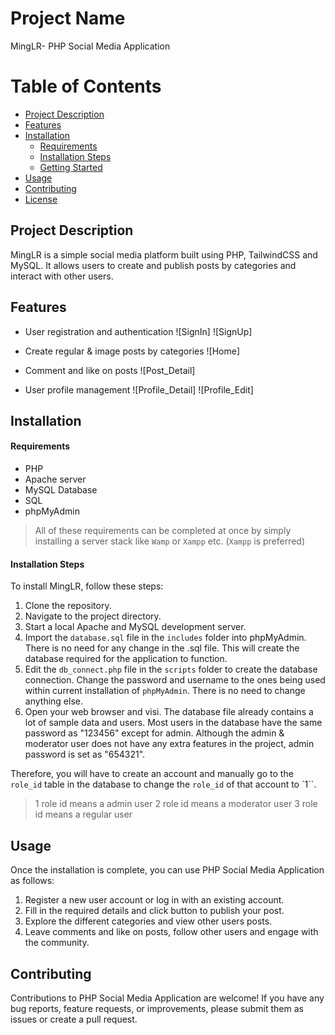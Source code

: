 # Project Name

MingLR-  PHP Social Media Application

# Table of Contents

- [Project Description](#project-description)
- [Features](#Features)
- [Installation](#installation)
  - [Requirements](#requirements)
  - [Installation Steps](#installation-steps)
  - [Getting Started](#getting-started)
- [Usage](#usage)
- [Contributing](#contributing)
- [License](#license)


## Project Description

MingLR is a simple social media platform built using PHP, TailwindCSS and MySQL. It allows users to create and publish posts by categories and interact with other users.

## Features

- User registration and authentication
![SignIn]
![SignUp]


- Create regular & image posts by categories
![Home]
- Comment and like on posts
![Post_Detail]
- User profile management
![Profile_Detail]
![Profile_Edit]

## Installation
#### Requirements
* PHP
* Apache server
* MySQL Database
* SQL
* phpMyAdmin

> All of these requirements can be completed at once by simply installing a server stack like `Wamp` or `Xampp` etc. (`Xampp` is preferred)

#### Installation Steps
To install MingLR, follow these steps:

1. Clone the repository.
2. Navigate to the project directory.
3. Start a local Apache and MySQL development server.
3. Import the `database.sql` file in the `includes` folder into phpMyAdmin. There is no need for any change in the .sql file. This will create the database required for the application to function.
4. Edit the `db_connect.php` file in the `scripts` folder to create the database connection. Change the password and username to the ones being used within current installation of `phpMyAdmin`. There is no need to change anything else.
5. Open your web browser and visi.
The database file already contains a lot of sample data and users. Most users in the database have the same password as "123456" except for admin. Although the admin & moderator user does not have any extra features in the project, admin password is set as "654321".

Therefore, you will have to create an account and manually go to the `role_id` table in the database to change the `role_id` of that account to `1``.
> 1 role id means a admin user
> 2 role id means a moderator user
> 3 role id means a regular user

## Usage

Once the installation is complete, you can use PHP Social Media Application as follows:

1. Register a new user account or log in with an existing account.
2. Fill in the required details and click button to publish your post.
3. Explore the different categories and view other users posts.
4. Leave comments and like on posts, follow other users and engage with the community.

## Contributing
Contributions to PHP Social Media Application are welcome! If you have any bug reports, feature requests, or improvements, please submit them as issues or create a pull request.


